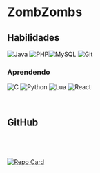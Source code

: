 # ZombZombs

## Habilidades
![Java](https://img.shields.io/badge/java-%23ED8B00.svg?style=for-the-badge&logo=openjdk&logoColor=white)   ![PHP](https://img.shields.io/badge/PHP-777BB4?style=for-the-badge&logo=php&logoColor=white)![MySQL](https://img.shields.io/badge/MySQL-00000F?style=for-the-badge&logo=mysql&logoColor=white)
 ![Git](https://img.shields.io/badge/GIT-E44C30?style=for-the-badge&logo=git&logoColor=white) 
### Aprendendo
 ![C](https://img.shields.io/badge/C-00599C?style=for-the-badge&logo=c&logoColor=white)  ![Python](https://img.shields.io/badge/python-3670A0?style=for-the-badge&logo=python&logoColor=ffdd54) 
  ![Lua](https://img.shields.io/badge/Lua-2C2D72?style=for-the-badge&logo=lua&logoColor=white)
   ![React](https://img.shields.io/badge/React-20232A?style=for-the-badge&logo=react&logoColor=61DAFB) 

<br>

## GitHub 



# 
<br>

[![Repo Card](https://github-readme-stats.vercel.app/api/pin/?username=rickrocca&repo=Quarto-Branco&bg_color=301934&border_color=51414f&show_icons=true&icon_color=51414f&title_color=BF40BF&text_color=FFF)](https://github.com/rickrocca/Quarto-Branco)
